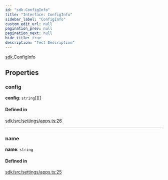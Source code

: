 ```yaml
---
id: "sdk.ConfigInfo"
title: "Interface: ConfigInfo"
sidebar_label: "ConfigInfo"
custom_edit_url: null
pagination_prev: null
pagination_next: null
hide_title: true
description: "Test Description"
---
```


[sdk](../modules/sdk.md).ConfigInfo

## Properties

### config

 **config**: `string`[][]

#### Defined in

[sdk/src/settings/apps.ts:26](https://github.com/AKASHAorg/akasha-core/blob/21e566cd/libs/sdk/src/settings/apps.ts#L26)

___

### name

 **name**: `string`

#### Defined in

[sdk/src/settings/apps.ts:25](https://github.com/AKASHAorg/akasha-core/blob/21e566cd/libs/sdk/src/settings/apps.ts#L25)
